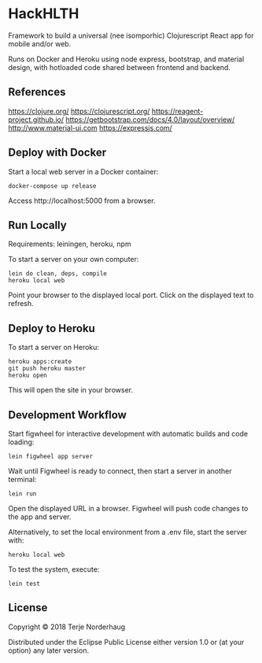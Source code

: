 # HackHLTH

Framework to build a universal (nee isomporhic) Clojurescript React app for mobile and/or web.

Runs on Docker and Heroku using node express, bootstrap, and material design, with hotloaded code shared between frontend and backend.

## References

https://clojure.org/
https://clojurescript.org/
https://reagent-project.github.io/
https://getbootstrap.com/docs/4.0/layout/overview/
http://www.material-ui.com
https://expressjs.com/

## Deploy with Docker

Start a local web server in a Docker container:

    docker-compose up release

Access http://localhost:5000 from a browser.

## Run Locally

Requirements: leiningen, heroku, npm

To start a server on your own computer:

    lein do clean, deps, compile
    heroku local web

Point your browser to the displayed local port.
Click on the displayed text to refresh.

## Deploy to Heroku

To start a server on Heroku:

    heroku apps:create
    git push heroku master
    heroku open

This will open the site in your browser.

## Development Workflow

Start figwheel for interactive development with
automatic builds and code loading:

    lein figwheel app server

Wait until Figwheel is ready to connect, then
start a server in another terminal:

    lein run

Open the displayed URL in a browser.
Figwheel will push code changes to the app and server.

Alternatively, to set the local environment from a .env file, start the server with:

    heroku local web

To test the system, execute:

    lein test

## License

Copyright © 2018 Terje Norderhaug

Distributed under the Eclipse Public License either version 1.0
or (at your option) any later version.
